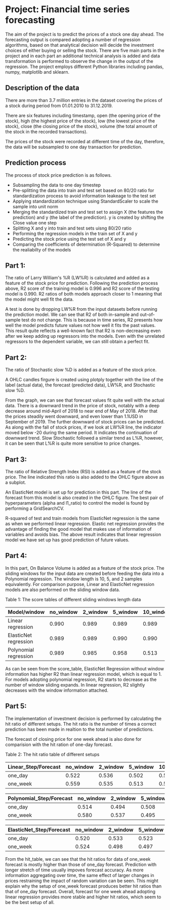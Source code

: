 # Project: Financial time series forecasting

The aim of the project is to predict the prices of a stock one day ahead. The forecasting output is compared adopting a number of regression algorithms, based on that analytical decision will decide the investment choices of either buying or selling the stock. There are five main parts in the project and in each part an additional technical analysis is added and data transformation is performed to observe the change in the output of the regression. The project employs different Python libraries including pandas, numpy, matplotlib and sklearn. 

## Description of the data

There are more than 3.7 million entries in the dataset covering the prices of a stock during period from 01.01.2010 to 31.12.2019.

There are six features including timestamp, open (the opening price of the stock), high (the highest price of the stock), low (the lowest price of the stock), close (the closing price of the stock), volume (the total amount of the stock in the recorded transactions).

The prices of the stock were recorded at different time of the day, therefore, the data will be subsampled to one day transaction for prediction.

## Prediction process

The process of stock price prediction is as follows.
- Subsampling the data to one day timestep
- Pre-splitting the data into train and test set based on 80/20 ratio for standardization process to avoid information leakeage to the test set
- Applying standardization technique using StandardScaler to scale the sample into unit norm
- Merging the standardized train and test set to assign X (the features the prediction) and y (the label of the prediction). y is created by shifting the Close value one step
- Splitting X and y into train and test sets uisng 80/20 ratio
- Performing the regression models in the train set of X and y
- Predicting the stock price using the test set of X and y
- Comparing the coefficients of determination (R-Squared) to determine the realiabilty of the models

## Part 1:
The ratio of Larry William's %R (LW%R) is calculated and added as a feature of the stock price for prediction.
Following the prediction process above, R2 score of the training model is 0.996 and R2 score of the testing model is 0.990. R2 ratios of both models approach closer to 1 meaning that the model might well fit the data.

A test is done by dropping LW%R from the input datasets before running the prediction model. We can see that R2 of both in-sample and out-of-sample test do not change. This is because in time series, R2 presents how well the model predicts future values not how well it fits the past values. This result quite reflects a well-known fact that R2 is non-decreasing even after we keep adding up regressors into the models. Even with the unrelated regressors to the dependent variable, we can still obtain a perfect fit.

## Part 2:
The ratio of Stochastic slow %D is added as a feature of the stock price. 

A OHLC candles firgure is created using plotply together with the line of the label (actual data), the forecast (predicted data), LW%R, and Stochastic slow %D.

From the graph, we can see that forecast values fit quite well with the actual data. There is a downward trend in the price of stock, notably with a deep decrease around mid-April of 2018 to near end of May of 2018. After that the prices steadily went downward, and even lower than 1.1USD in September of 2019. The further downward of stock prices can be predicted. As along with the fall of stock prices, if we look at LW%R line, the indicator moved below -20 during the same period. It indicates the continuation of downward trend. Slow Stochastic followed a similar trend as L%R, however, it can be seen that L%R is quite more sensitive to price changes.

## Part 3:
The ratio of Relative Strength Index (RSI) is added as a feature of the stock price. The line indicated this ratio is also added to the OHLC figure above as a subplot.

An ElasticNet model is set up for prediction in this part. The line of the forecast from this model is also created in the OHLC figure. The best pair of hyperparameters (alpha and l1_ratio) to control the model is found by performing a GridSearchCV.

R-squared of test and train models from ElasticNet regression is the same as when we performed linear regression. Elastic net regression provides the 
advantage of finding the good model that makes use of information of variables and avoids bias. The above result indicates that linear regression model we have set up has good prediction of future values.

## Part 4: 
In this part, On Balance Volume is added as a feature of the stock price.
The sliding windows for the input data are created before feeding the data into a Polynomial regression. The window length is 10, 5, and 2 samples equivalently. For comparison purpose, Linear and ElasticNet regression models are also performed on the sliding window data.

Table 1: The score tables of different sliding windows length data

| Model/window | no_window | 2_window | 5_window | 10_window |
| --- | --- | --- | --- | --- | 
| Linear regression | 0.990 | 0.989 | 0.989 | 0.989 |
| ElasticNet regression | 0.989 | 0.989 | 0.990 | 0.990 |
| Polynomial regression | 0.989 | 0.985 | 0.958 | 0.513 |

As can be seen from the score_table, ElasticNet Regression without window information has higher R2 than linear regression model, which is equal to 1.
For models adopting polynomial regression, R2 starts to decrease as the number of window sliding expands.
In linear regression, R2 slightly decreases with the window information attached.

## Part 5:
The implementation of investment decision is performed by calculating the hit ratio of different setups. The hit ratio is the number of times a correct prediction has been made in realtion to the total number of predictions.

The forecast of closing price for one week ahead is also done for comparision with the hit ration of one-day forecast.

Table 2: The hit ratio table of different setups

| Linear_Step/Forecast | no_window | 2_window | 5_window | 10_window |
| --- | --- | --- | --- | --- | 
| one_day| 0.522 | 0.536 | 0.502 | 0.507 |
| one_week | 0.559 | 0.535 | 0.513 | 0.522 |

| Polynomial_Step/Forecast | no_window | 2_window | 5_window | 10_window |
| --- | --- | --- | --- | --- | 
| one_day| 0.514 | 0.494 | 0.508 | 0.476 |
| one_week | 0.580 | 0.537 | 0.495 | 0.527 |

| ElasticNet_Step/Forecast | no_window | 2_window | 5_window | 10_window |
| --- | --- | --- | --- | --- | 
| one_day| 0.520 | 0.533 | 0.523 | 0.522 |
| one_week | 0.524 | 0.498 | 0.497 | 0.496 |

From the hit_table, we can see that the hit ratios for data of one_week forecast is mostly higher than those of one_day forecast. Prediction with longer stretch of time usually impoves forecast accuracy. As more information aggregating over time, the same effect of larger changes in prices restraining the impact of random variation can be seen.
This might explain why the setup of one_week forecast produces better hit ratios than that of one_day forecast. Overall, forecast for one week ahead adopting linear regression provides more stable and higher hit ratios, which seem to be the best setup of all.




